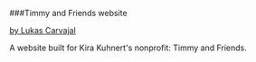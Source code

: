 ###Timmy and Friends website

[by Lukas Carvajal](https://lcarvajal.github.io)

A website built for Kira Kuhnert's nonprofit: Timmy and Friends.
